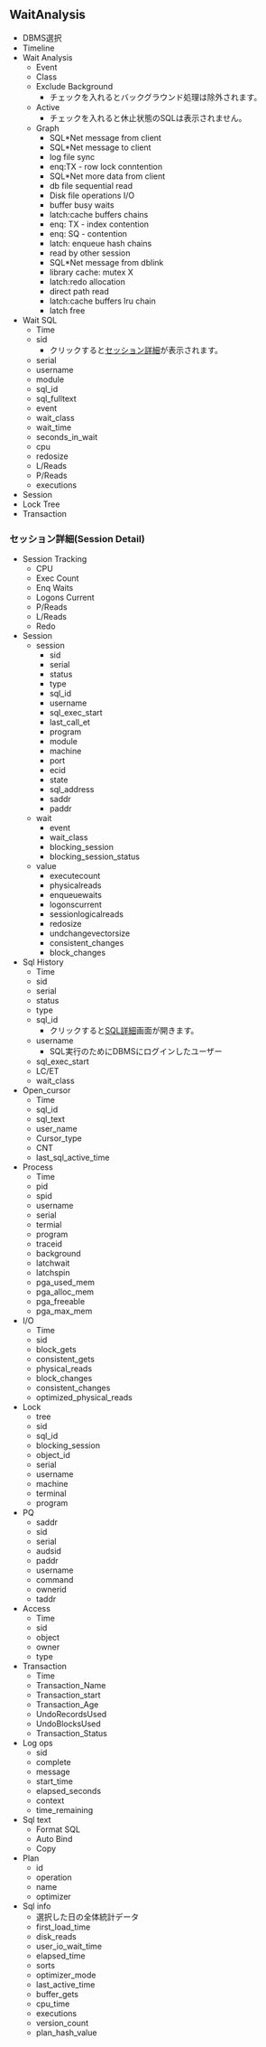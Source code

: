 ## WaitAnalysis

* DBMS選択
* Timeline
* Wait Analysis
    * Event
    * Class
    * Exclude Background
        * チェックを入れるとバックグラウンド処理は除外されます。
    * Active
        * チェックを入れると休止状態のSQLは表示されません。
    * Graph
        * SQL*Net message from client
        * SQL*Net message to client
        * log file sync
        * enq:TX - row lock conntention
        * SQL*Net more data from client
        * db file sequential read
        * Disk file operations I/O
        * buffer busy waits
        * latch:cache buffers chains
        * enq: TX - index contention
        * enq: SQ - contention
        * latch: enqueue hash chains
        * read by other session
        * SQL*Net message from dblink
        * library cache: mutex X
        * latch:redo allocation
        * direct path read
        * latch:cache buffers lru chain
        * latch free
* Wait SQL
    * Time
    * sid
        * クリックすると[セッション詳細](#セッション詳細session-detail)が表示されます。
    * serial
    * username
    * module
    * sql_id
    * sql_fulltext
    * event
    * wait_class
    * wait_time
    * seconds_in_wait
    * cpu
    * redosize
    * L/Reads
    * P/Reads
    * executions
* Session
* Lock Tree
* Transaction

### セッション詳細(Session Detail)

* Session Tracking
    * CPU
    * Exec Count
    * Enq Waits 
    * Logons Current
    * P/Reads
    * L/Reads
    * Redo
* Session
    * session
        * sid
        * serial
        * status
        * type
        * sql_id
        * username
        * sql_exec_start
        * last_call_et
        * program
        * module
        * machine
        * port
        * ecid
        * state
        * sql_address
        * saddr
        * paddr
    * wait
        * event
        * wait_class
        * blocking_session
        * blocking_session_status
    * value
        * executecount
        * physicalreads
        * enqueuewaits
        * logonscurrent
        * sessionlogicalreads
        * redosize
        * undchangevectorsize
        * consistent_changes
        * block_changes
* Sql History
    * Time
    * sid
    * serial
    * status
    * type
    * sql_id
        * クリックすると[SQL詳細](func-performance-oracle.md#sql-detailsql詳細)画面が開きます。
    * username
        * SQL実行のためにDBMSにログインしたユーザー
    * sql_exec_start
    * LC/ET
    * wait_class
* Open_cursor
    * Time
    * sql_id
    * sql_text
    * user_name
    * Cursor_type
    * CNT
    * last_sql_active_time
* Process
    * Time
    * pid
    * spid
    * username
    * serial
    * termial
    * program
    * traceid
    * background
    * latchwait
    * latchspin
    * pga_used_mem
    * pga_alloc_mem
    * pga_freeable
    * pga_max_mem
* I/O
    * Time
    * sid
    * block_gets
    * consistent_gets
    * physical_reads
    * block_changes
    * consistent_changes
    * optimized_physical_reads
* Lock
    * tree
    * sid
    * sql_id
    * blocking_session
    * object_id
    * serial
    * username
    * machine
    * terminal
    * program
* PQ
    * saddr
    * sid
    * serial
    * audsid
    * paddr
    * username
    * command
    * ownerid
    * taddr
* Access
    * Time
    * sid
    * object
    * owner
    * type
* Transaction
    * Time
    * Transaction_Name
    * Transaction_start
    * Transaction_Age
    * UndoRecordsUsed
    * UndoBlocksUsed
    * Transaction_Status
* Log ops
    * sid
    * complete
    * message
    * start_time
    * elapsed_seconds
    * context
    * time_remaining
* Sql text
    * Format SQL
    * Auto Bind
    * Copy
* Plan
    * id
    * operation
    * name
    * optimizer
* Sql info
    * 選択した日の全体統計データ
    * first_load_time
    * disk_reads
    * user_io_wait_time
    * elapsed_time
    * sorts
    * optimizer_mode
    * last_active_time
    * buffer_gets
    * cpu_time
    * executions
    * version_count
    * plan_hash_value

